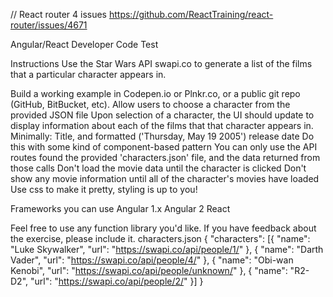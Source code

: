 // React router 4 issues https://github.com/ReactTraining/react-router/issues/4671

Angular/React Developer Code Test

Instructions
Use the Star Wars API swapi.co to generate a list of the films that a particular character appears in.

Build a working example in Codepen.io or Plnkr.co, or a public git repo (GitHub, BitBucket, etc).
Allow users to choose a character from the provided JSON file
Upon selection of a character, the UI should update to display information about each of the films that that character appears in. Minimally: Title, and formatted ('Thursday, May 19 2005') release date
Do this with some kind of component-based pattern
You can only use the API routes found the provided 'characters.json' file, and the data returned from those calls
Don't load the movie data until the character is clicked
Don't show any movie information until all of the character's movies have loaded
Use css to make it pretty, styling is up to you!

Frameworks you can use
Angular 1.x
Angular 2
React

Feel free to use any function library you'd like. If you have feedback about the exercise, please include it.
characters.json
{
  "characters": [{
    "name": "Luke Skywalker",
    "url": "https://swapi.co/api/people/1/"
  }, {
    "name": "Darth Vader",
    "url": "https://swapi.co/api/people/4/"
  }, {
    "name": "Obi-wan Kenobi",
    "url": "https://swapi.co/api/people/unknown/"
  }, {
    "name": "R2-D2",
    "url": "https://swapi.co/api/people/2/"
  }]
}

